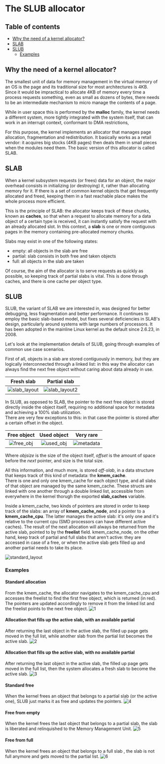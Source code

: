 # The SLUB allocator

## Table of contents
* [Why the need of a kernel allocator?](#why-the-need-of-a-kernel-allocator)
* [SLAB](#slab)
* [SLUB](#slub)
    * [Examples](#examples)

## Why the need of a kernel allocator?

The smallest unit of data for memory management in the virtual memory of an OS is the page and its traditional size for most architectures is 4KB.
Since it would be impractical to allocate 4KB of memory every time a process requests something, even as small as dozens of bytes, there needs to be an intermediate mechanism to micro manage the contents of a page.

While in user space this is performed by the **malloc** family, the kernel needs a different system, more tightly integrated with the system itself, that can work in an interrupt context, conformant to DMA restrictions,

For this purpose, the kernel implements an allocator that manages page allocation, fragmentation and redistribution. It basically works as a retail vendor: it acquires big stocks (4KB pages) then deals them in small pieces when the modules need them. The basic version of this allocator is called SLAB.

## SLAB

When a kernel subsystem requests (or frees) data for an object, the major overhead consists in initializing (or destroying) it, rather than allocating memory for it.
If there is a set of common kernel objects that get frequently allocated and freed, keeping them in a fast reachable place makes the whole process more efficient.

This is the principle of SLAB: the allocator keeps track of these chunks, known as **caches**, so that when a request to allocate memory for a data object of a certain type is received, it can instantly satisfy the request with an already allocated slot. In this context, a **slab** is one or more contiguous pages in the memory containing pre-allocated memory chunks.

Slabs may exist in one of the following states:
* empty: all objects in the slab are free
* partial: slab consists in both free and taken objects
* full: all objects in the slab are taken

Of course, the aim of the allocator is to serve requests as quickly as possible, so keeping track of partial slabs is vital. This is done through caches, and there is one cache per object type.

## SLUB

SLUB, the variant of SLAB we are interested in, was designed for better debugging, less fragmentation and better performance. It continues to employ the basic slab-based model, but fixes several deficiencies in SLAB's design, particularly around systems with large numbers of processors.
It has been adopted in the mainline Linux kernel as the default since 2.6.23, in 2008.

Let's look at the implementation details of SLUB, going through examples of common use case scenarios.

First of all, objects in a slab are stored contiguously in memory, but they are logically interconnected through a linked list: in this way the allocator can always find the next free object without caring about data already in use.  

| Fresh slab | Partial slab |
| :-------------: |:-------------:|
| ![slab_layout](img/fresh_slab.png) | ![slab_layout2](img/partial_slab.png) |

In SLUB, as opposed to SLAB, the pointer to the next free object is stored directly inside the object itself, requiring no additional space for metadata and achieving a 100% slab utilization.  
There are very few exceptions to this: in that case the pointer is stored after a certain offset in the object.

| Free object | Used object | Very rare |
| :-------------: |:-------------:|:-------------:|
| ![free_obj](img/free_obj.png)|![used_obj](img/used_obj.png)|![metadata](img/metadata.png)|

Where *objsize* is the size of the object itself, *offset* is the amount of space before the *next* pointer, and size is the total size.

All this information, and much more, is stored *off-slab*, in a data structure that keeps track of this kind of metadata: the **kmem_cache**.  
There is one and only one kmem_cache for each object type, and all slabs of that object are managed by the same kmem_cache. These structs are linked with one another through a double linked list, accessible from everywhere in the kernel thorugh the exported **slab_caches** variable.

Inside a kmem_cache, two kinds of pointers are stored in order to keep track of the slabs: an array of **kmem_cache_node**, and a pointer to a **kmem_cache_cpu**. The latter manages the active slab: it's only one and it's relative to the current cpu (SMD processors can have different active caches). The result of the next allocation will always be returned from the active slab, pointed to by the **freelist** field.
kmem_cache_node, on the other hand, keep track of partial and full slabs that aren't active: they are accessed in case of a free, or when the active slab gets filled up and another partial needs to take its place.

![standard_layout](img/standard_layout.png)

### Examples

#### Standard allocation

From the kmem_cache, the allocator navigates to the kmem_cache_cpu and accesses the freelist to find the first free object, which is returned (in red).
The pointers are updated accordingly to remove it from the linked list and the freelist points to the next free object.
![1](img/1.png)

#### Allocation that fills up the active slab, with an available partial

After returning the last object in the active slab, the filled up page gets moved in the full list, while another slab from the partial list becomes the active slab.
![2](img/2.png)

#### Allocation that fills up the active slab, with no available partial

After returning the last object in the active slab, the filled up page gets moved in the full list, then the system allocates a fresh slab to become the active slab.
![3](img/3.png)

#### Standard free

When the kernel frees an object that belongs to a partial slab (or the active one), SLUB just marks it as free and updates the pointers.
![4](img/4.png)

#### Free from empty

When the kernel frees the last object that belongs to a partial slab, the slab is liberated and relinquished to the Memory Management Unit.
![5](img/5.png)

#### Free from full

When the kernel frees an object that belongs to a full slab
, the slab is not full anymore and gets moved to the partial list.
![6](img/6.png)
